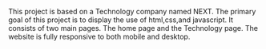 This project is based on a Technology company named NEXT. The primary goal of this project is to display the use of html,css,and javascript.
It consists of two main pages. The home page and the Technology page. The website is fully responsive to both mobile and desktop.
